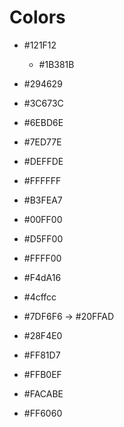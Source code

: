 # Colors

- #121F12
  - #1B381B
- #294629
- #3C673C
- #6EBD6E
- #7ED77E
- #DEFFDE

- #FFFFFF
- #B3FEA7
- #00FF00
- #D5FF00
- #FFFF00
- #F4dA16
- #4cffcc
- #7DF6F6 -> #20FFAD
- #28F4E0
- #FF81D7
- #FFB0EF
- #FACABE
- #FF6060
